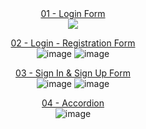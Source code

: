 <center>
  <a href="https://github.com/ErenAydogan/HTML-CSS-JS/tree/main/01%20-%20Login%20Form">01 - Login Form</a><br>
  <img src="https://github.com/ErenAydogan/HTML-CSS-JS/assets/103932990/6667cceb-cf65-475c-af77-b3766fd4089e">

<a href="https://github.com/ErenAydogan/HTML-CSS-JS/tree/main/02%20-%20Login%20-%20Registration%20Form">02 - Login - Registration Form</a><br>
![image](https://github.com/ErenAydogan/HTML-CSS-JS/assets/103932990/187795bb-7ab2-47b6-8163-9c90d9d8c821)
![image](https://github.com/ErenAydogan/HTML-CSS-JS/assets/103932990/c5bf8591-870a-414e-81a2-5a7cfdd756db)

<a href="https://github.com/ErenAydogan/HTML-CSS-JS/tree/main/03%20-%20Sign%20In%20%26%20Sign%20Up%20Form">03 - Sign In & Sign Up Form</a><br>
![image](https://github.com/ErenAydogan/HTML-CSS-JS/assets/103932990/a2007234-36a8-4c52-84ee-e6588377aa0f)
![image](https://github.com/ErenAydogan/HTML-CSS-JS/assets/103932990/fdc43740-1071-4030-9556-09bda55b26f1)

<a href="https://github.com/ErenAydogan/HTML-CSS-JS/tree/main/04%20-%20Accordion">04 - Accordion</a><br>
![image](https://github.com/ErenAydogan/HTML-CSS-JS/assets/103932990/ab8e51b5-1e7c-462f-99fa-dacf79e7334c)
</center>
